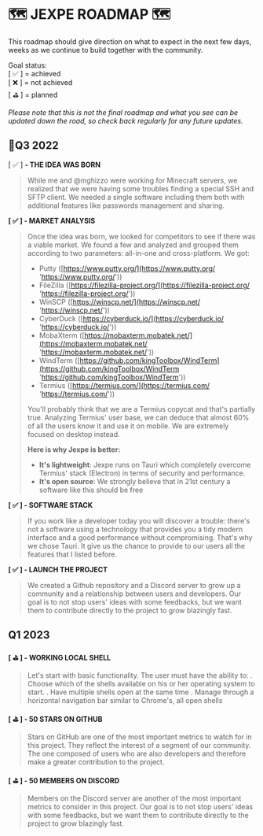 # 🗺️ JEXPE ROADMAP 🗺️

This roadmap should give direction on what to expect in the next few days, weeks as we continue to build together with the community.

Goal status:  
[ ✅ ] = achieved  
[ ❌ ] = not achieved  
[ ⛳ ] = planned

_Please note that this is not the final roadmap and what you see can be updated down the road, so check back regularly for any future updates._

## 🗿**Q3 2022**

[ ✅ ] **- THE IDEA WAS BORN**

> While me and @mghizzo were working for Minecraft servers, we realized that we were having some troubles finding a special SSH and SFTP client. We needed a single software including them both with additional features like passwords management and sharing.

**[ ✅ ] - MARKET ANALYSIS**

> Once the idea was born, we looked for competitors to see if there was a viable market. We found a few and analyzed and grouped them according to two parameters: all-in-one and cross-platform. We got:
>
> -   Putty ([https://www.putty.org/](https://www.putty.org/ 'https://www.putty.org/'))
> -   FileZilla ([https://filezilla-project.org/](https://filezilla-project.org/ 'https://filezilla-project.org/'))
> -   WinSCP ([https://winscp.net/](https://winscp.net/ 'https://winscp.net/'))
> -   CyberDuck ([https://cyberduck.io/](https://cyberduck.io/ 'https://cyberduck.io/'))
> -   MobaXterm ([https://mobaxterm.mobatek.net/](https://mobaxterm.mobatek.net/ 'https://mobaxterm.mobatek.net/'))
> -   WindTerm ([https://github.com/kingToolbox/WindTerm](https://github.com/kingToolbox/WindTerm 'https://github.com/kingToolbox/WindTerm'))
> -   Termius ([https://termius.com/](https://termius.com/ 'https://termius.com/'))
>
> You'll probably think that we are a Termius copycat and that's
> partially true. Analyzing Termius' user base, we can deduce that
> almost 60% of all the users know it and use it on mobile. We are
> extremely focused on desktop instead.
>
> **Here is why Jexpe is better:**
>
> -   **It's lightweight**: Jexpe runs on Tauri which completely overcome Termius' stack (Electron) in terms of security and
>     performance.
> -   **It's open source**: We strongly believe that in 21st century a software like this should be free

**[ ✅ ] - SOFTWARE STACK**

> If you work like a developer today you will discover a trouble: there's not a software using a technology that provides you a tidy modern interface and a good performance without compromising. That's why we chose Tauri. It give us the chance to provide to our users all the features that I listed before.

**[ ✅ ] - LAUNCH THE PROJECT**

> We created a Github repository and a Discord server to grow up a community and a relationship between users and developers. Our goal is to not stop users' ideas with some feedbacks, but we want them to contribute directly to the project to grow blazingly fast.

## **Q1 2023**

**[ ⛳ ] - WORKING LOCAL SHELL**

> Let's start with basic functionality. The user must have the ability to: . Choose which of the shells available on his or her operating system to start. . Have multiple shells open at the same time . Manage through a horizontal navigation bar similar to Chrome's, all open shells

**[ ⛳ ] - 50 STARS ON GITHUB**

> Stars on GitHub are one of the most important metrics to watch for in this project. They reflect the interest of a segment of our community. The one composed of users who are also developers and therefore make a greater contribution to the project.

**[ ⛳ ] - 50 MEMBERS ON DISCORD**

> Members on the Discord server are another of the most important metrics to consider in this project. Our goal is to not stop users' ideas with some feedbacks, but we want them to contribute directly to the project to grow blazingly fast.
